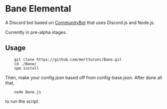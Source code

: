 Bane Elemental
=========================

A Discord bot based on [CommunityBot](https://github.com/OneMansGlory/CommunityBot) that uses Discord.js and Node.js.

Currently in pre-alpha stages.

Usage
-----
        git clone https://github.com/mertturunc/Bane.git
        cd ./Bane/
        npm install
        
Then, make your config.json based off from config-base.json. After done all that,

        node Bane.js
        
to run the script.
